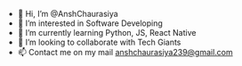 - 👋 Hi, I’m @AnshChaurasiya
- 👀 I’m interested in Software Developing
- 🌱 I’m currently learning Python, JS, React Native
- 💞️ I’m looking to collaborate with Tech Giants
- 📫 Contact me on my mail anshchaurasiya239@gmail.com

<!---
AnshChaurasiya/AnshChaurasiya is a ✨ special ✨ repository because its `README.md` (this file) appears on your GitHub profile.
You can click the Preview link to take a look at your changes.
--->
